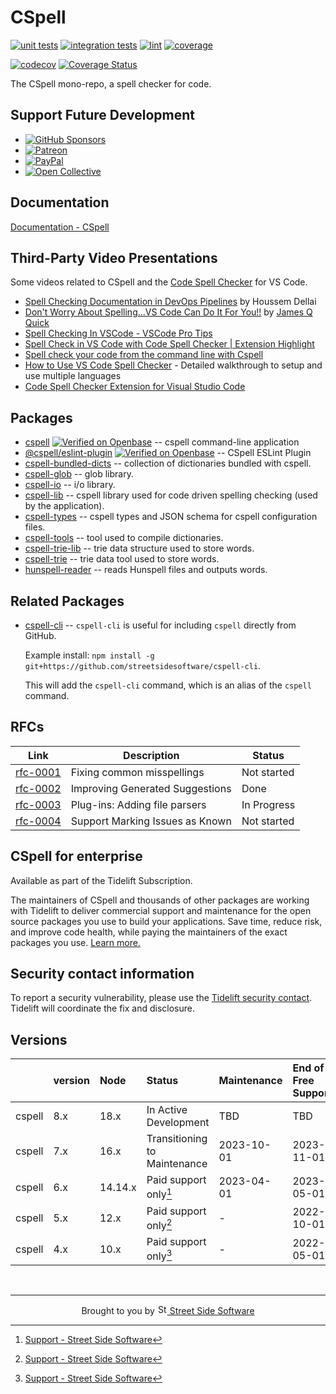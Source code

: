 <!--- @@inject: ../../../README.md --->

# CSpell

[![unit tests](https://github.com/streetsidesoftware/cspell/actions/workflows/test.yml/badge.svg?branch=main)](https://github.com/streetsidesoftware/cspell/actions)
[![integration tests](https://github.com/streetsidesoftware/cspell/actions/workflows/integration-test.yml/badge.svg?branch=main)](https://github.com/streetsidesoftware/cspell/actions)
[![lint](https://github.com/streetsidesoftware/cspell/actions/workflows/lint.yml/badge.svg?branch=main)](https://github.com/streetsidesoftware/cspell/actions)
[![coverage](https://github.com/streetsidesoftware/cspell/actions/workflows/coverage.yml/badge.svg?branch=main)](https://github.com/streetsidesoftware/cspell/actions)

[![codecov](https://codecov.io/gh/streetsidesoftware/cspell/branch/main/graph/badge.svg?token=Dr4fi2Sy08)](https://codecov.io/gh/streetsidesoftware/cspell)
[![Coverage Status](https://coveralls.io/repos/github/streetsidesoftware/cspell/badge.svg?branch=main)](https://coveralls.io/github/streetsidesoftware/cspell)

The CSpell mono-repo, a spell checker for code.

## Support Future Development

-   [![GitHub Sponsors](https://img.shields.io/badge/-black?style=social\&logo=githubsponsors\&label=GitHub%20Sponsor%3A%20Street%20Side%20Software)](https://github.com/sponsors/streetsidesoftware)
-   [![Patreon](https://img.shields.io/badge/-black?style=social\&logo=patreon\&label=Patreon%3A%20Street%20Side%20Software)](https://patreon.com/streetsidesoftware)
-   [![PayPal](https://img.shields.io/badge/-black?style=social\&logo=paypal\&label=PayPal%20Donate%3A%20Street%20Side%20Software)](https://www.paypal.com/donate/?hosted_button_id=26LNBP2Q6MKCY)
-   [![Open Collective](https://img.shields.io/badge/-black?style=social\&logo=opencollective\&label=Open%20Collective%3A%20CSpell)](https://opencollective.com/cspell)

## Documentation

[Documentation - CSpell](https://streetsidesoftware.github.io/cspell/)

## Third-Party Video Presentations

Some videos related to CSpell and the [Code Spell Checker](https://marketplace.visualstudio.com/items?itemName=streetsidesoftware.code-spell-checker) for VS Code.

-   [Spell Checking Documentation in DevOps Pipelines](https://www.youtube.com/watch?v=w8gGi3aeVpc) by Houssem Dellai
-   [Don't Worry About Spelling...VS Code Can Do It For You!!](https://www.youtube.com/watch?v=MfxFMFMsBP4) by [James Q Quick](https://www.youtube.com/@JamesQQuick)
-   [Spell Checking In VSCode - VSCode Pro Tips](https://www.youtube.com/watch?v=_GwpPJgH1Gw)
-   [Spell Check in VS Code with Code Spell Checker | Extension Highlight](https://www.youtube.com/watch?v=ZxNnOjWetH4)
-   [Spell check your code from the command line with Cspell](https://www.youtube.com/watch?v=nwmJ9h_zPJc)
-   [How to Use VS Code Spell Checker](https://www.youtube.com/watch?v=Ix5bMd0kZeY) - Detailed walkthrough to setup and use multiple languages
-   [Code Spell Checker Extension for Visual Studio Code](https://www.youtube.com/watch?v=dUn1mrJYMrM)

## Packages

-   [cspell](packages/cspell) [![Verified on Openbase](https://badges.openbase.com/js/verified/cspell.svg?token=N5IXZIAqMY+0I+KuQhPpfoZYw0QUz/LiSYlOerD8Pio=)](https://openbase.com/js/cspell?utm_source=embedded\&utm_medium=badge\&utm_campaign=verified-badge\&utm_term=js/cspell) -- cspell command-line application
-   [@cspell/eslint-plugin](packages/cspell-eslint-plugin) [![Verified on Openbase](https://badges.openbase.com/js/verified/@cspell/eslint-plugin.svg?token=SVzjSaHtOWCFmjBOgw1W6CuYHDw29Vx77pNj7v5lPRE=)](https://openbase.com/js/@cspell/eslint-plugin?utm_source=embedded\&utm_medium=badge\&utm_campaign=rate-badge) -- CSpell ESLint Plugin
-   [cspell-bundled-dicts](packages/cspell-bundled-dicts) -- collection of dictionaries bundled with cspell.
-   [cspell-glob](packages/cspell-glob) -- glob library.
-   [cspell-io](packages/cspell-io) -- i/o library.
-   [cspell-lib](packages/cspell-lib) -- cspell library used for code driven spelling checking (used by the application).
-   [cspell-types](packages/cspell-types) -- cspell types and JSON schema for cspell configuration files.
-   [cspell-tools](packages/cspell-tools) -- tool used to compile dictionaries.
-   [cspell-trie-lib](packages/cspell-trie-lib) -- trie data structure used to store words.
-   [cspell-trie](packages/cspell-trie) -- trie data tool used to store words.
-   [hunspell-reader](packages/hunspell-reader) -- reads Hunspell files and outputs words.

## Related Packages

-   [cspell-cli](https://github.com/streetsidesoftware/cspell-cli) -- `cspell-cli` is useful for including `cspell` directly from GitHub.

    Example install: `npm install -g git+https://github.com/streetsidesoftware/cspell-cli`.

    This will add the `cspell-cli` command, which is an alias of the `cspell` command.

## RFCs

| Link                                                           | Description                     | Status      |
| -------------------------------------------------------------- | ------------------------------- | ----------- |
| [rfc-0001](rfc/rfc-0001%20suggestions/)                        | Fixing common misspellings      | Not started |
| [rfc-0002](rfc/rfc-0002%20improve%20dictionary%20suggestions/) | Improving Generated Suggestions | Done        |
| [rfc-0003](rfc/rfc-0003%20parsing%20files/)                    | Plug-ins: Adding file parsers   | In Progress |
| [rfc-0004](rfc/rfc-0004%20known%20issues/)                     | Support Marking Issues as Known | Not started |

## CSpell for enterprise

Available as part of the Tidelift Subscription.

The maintainers of CSpell and thousands of other packages are working with Tidelift to deliver commercial support and maintenance for the open source packages you use to build your applications. Save time, reduce risk, and improve code health, while paying the maintainers of the exact packages you use. [Learn more.](https://tidelift.com/subscription/pkg/npm-cspell?utm_source=npm-cspell\&utm_medium=referral\&utm_campaign=enterprise\&utm_term=repo)

## Security contact information

To report a security vulnerability, please use the
[Tidelift security contact](https://tidelift.com/security).
Tidelift will coordinate the fix and disclosure.

## Versions

|        | version | Node    | Status                       | Maintenance | End of Free Support |
| :----- | :------ | :------ | :--------------------------- | :---------- | :------------------ |
| cspell | 8.x     | 18.x    | In Active Development        | TBD         | TBD                 |
| cspell | 7.x     | 16.x    | Transitioning to Maintenance | 2023-10-01  | 2023-11-01          |
| cspell | 6.x     | 14.14.x | Paid support only[^1]        | 2023-04-01  | 2023-05-01          |
| cspell | 5.x     | 12.x    | Paid support only[^1]        | -           | 2022-10-01          |
| cspell | 4.x     | 10.x    | Paid support only[^1]        | -           | 2022-05-01          |

[^1]: [Support - Street Side Software](https://streetsidesoftware.com/support/#maintenance-agreements)

<br/>

***

<p align="center">
Brought to you by <a href="https://streetsidesoftware.com" title="Street Side Software">
<img width="16" alt="Street Side Software Logo" src="https://i.imgur.com/CyduuVY.png" /> Street Side Software
</a>
</p>

<!---
cspell:ignore Houssem Dellai
--->

<!--- @@inject-end: ../../../README.md --->
